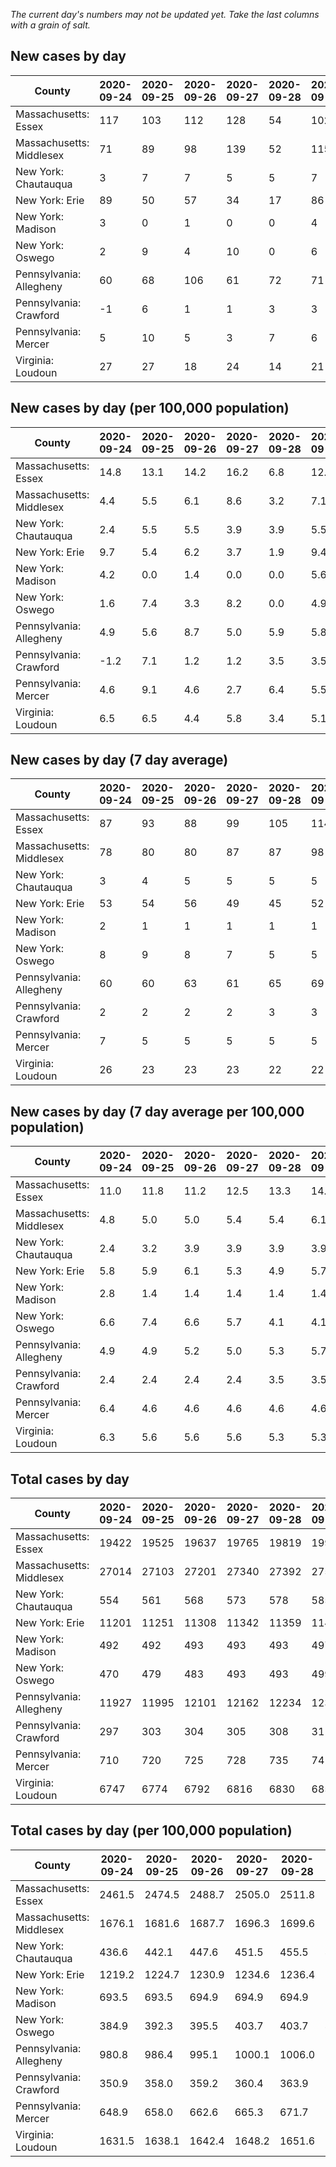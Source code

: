 _The current day's numbers may not be updated yet. Take the last columns with a grain of salt._
## New cases by day

| County | 2020-09-24 | 2020-09-25 | 2020-09-26 | 2020-09-27 | 2020-09-28 | 2020-09-29 | 2020-09-30 |
| --- | --- | --- | --- | --- | --- | --- | --- |
| Massachusetts: Essex | 117 | 103 | 112 | 128 | 54 | 102 |  |
| Massachusetts: Middlesex | 71 | 89 | 98 | 139 | 52 | 115 |  |
| New York: Chautauqua | 3 | 7 | 7 | 5 | 5 | 7 | 5 |
| New York: Erie | 89 | 50 | 57 | 34 | 17 | 86 | 55 |
| New York: Madison | 3 | 0 | 1 | 0 | 0 | 4 |  |
| New York: Oswego | 2 | 9 | 4 | 10 | 0 | 6 | 4 |
| Pennsylvania: Allegheny | 60 | 68 | 106 | 61 | 72 | 71 | 43 |
| Pennsylvania: Crawford | -1 | 6 | 1 | 1 | 3 | 3 | 5 |
| Pennsylvania: Mercer | 5 | 10 | 5 | 3 | 7 | 6 | 3 |
| Virginia: Loudoun | 27 | 27 | 18 | 24 | 14 | 21 | 38 |

## New cases by day (per 100,000 population)

| County | 2020-09-24 | 2020-09-25 | 2020-09-26 | 2020-09-27 | 2020-09-28 | 2020-09-29 | 2020-09-30 |
| --- | --- | --- | --- | --- | --- | --- | --- |
| Massachusetts: Essex | 14.8 | 13.1 | 14.2 | 16.2 | 6.8 | 12.9 |  |
| Massachusetts: Middlesex | 4.4 | 5.5 | 6.1 | 8.6 | 3.2 | 7.1 |  |
| New York: Chautauqua | 2.4 | 5.5 | 5.5 | 3.9 | 3.9 | 5.5 | 3.9 |
| New York: Erie | 9.7 | 5.4 | 6.2 | 3.7 | 1.9 | 9.4 | 6.0 |
| New York: Madison | 4.2 | 0.0 | 1.4 | 0.0 | 0.0 | 5.6 |  |
| New York: Oswego | 1.6 | 7.4 | 3.3 | 8.2 | 0.0 | 4.9 | 3.3 |
| Pennsylvania: Allegheny | 4.9 | 5.6 | 8.7 | 5.0 | 5.9 | 5.8 | 3.5 |
| Pennsylvania: Crawford | -1.2 | 7.1 | 1.2 | 1.2 | 3.5 | 3.5 | 5.9 |
| Pennsylvania: Mercer | 4.6 | 9.1 | 4.6 | 2.7 | 6.4 | 5.5 | 2.7 |
| Virginia: Loudoun | 6.5 | 6.5 | 4.4 | 5.8 | 3.4 | 5.1 | 9.2 |

## New cases by day (7 day average)

| County | 2020-09-24 | 2020-09-25 | 2020-09-26 | 2020-09-27 | 2020-09-28 | 2020-09-29 | 2020-09-30 |
| --- | --- | --- | --- | --- | --- | --- | --- |
| Massachusetts: Essex | 87 | 93 | 88 | 99 | 105 | 114 |  |
| Massachusetts: Middlesex | 78 | 80 | 80 | 87 | 87 | 98 |  |
| New York: Chautauqua | 3 | 4 | 5 | 5 | 5 | 5 | 6 |
| New York: Erie | 53 | 54 | 56 | 49 | 45 | 52 | 55 |
| New York: Madison | 2 | 1 | 1 | 1 | 1 | 1 |  |
| New York: Oswego | 8 | 9 | 8 | 7 | 5 | 5 | 5 |
| Pennsylvania: Allegheny | 60 | 60 | 63 | 61 | 65 | 69 | 69 |
| Pennsylvania: Crawford | 2 | 2 | 2 | 2 | 3 | 3 | 3 |
| Pennsylvania: Mercer | 7 | 5 | 5 | 5 | 5 | 5 | 6 |
| Virginia: Loudoun | 26 | 23 | 23 | 23 | 22 | 22 | 24 |

## New cases by day (7 day average per 100,000 population)

| County | 2020-09-24 | 2020-09-25 | 2020-09-26 | 2020-09-27 | 2020-09-28 | 2020-09-29 | 2020-09-30 |
| --- | --- | --- | --- | --- | --- | --- | --- |
| Massachusetts: Essex | 11.0 | 11.8 | 11.2 | 12.5 | 13.3 | 14.4 |  |
| Massachusetts: Middlesex | 4.8 | 5.0 | 5.0 | 5.4 | 5.4 | 6.1 |  |
| New York: Chautauqua | 2.4 | 3.2 | 3.9 | 3.9 | 3.9 | 3.9 | 4.7 |
| New York: Erie | 5.8 | 5.9 | 6.1 | 5.3 | 4.9 | 5.7 | 6.0 |
| New York: Madison | 2.8 | 1.4 | 1.4 | 1.4 | 1.4 | 1.4 |  |
| New York: Oswego | 6.6 | 7.4 | 6.6 | 5.7 | 4.1 | 4.1 | 4.1 |
| Pennsylvania: Allegheny | 4.9 | 4.9 | 5.2 | 5.0 | 5.3 | 5.7 | 5.7 |
| Pennsylvania: Crawford | 2.4 | 2.4 | 2.4 | 2.4 | 3.5 | 3.5 | 3.5 |
| Pennsylvania: Mercer | 6.4 | 4.6 | 4.6 | 4.6 | 4.6 | 4.6 | 5.5 |
| Virginia: Loudoun | 6.3 | 5.6 | 5.6 | 5.6 | 5.3 | 5.3 | 5.8 |

## Total cases by day

| County | 2020-09-24 | 2020-09-25 | 2020-09-26 | 2020-09-27 | 2020-09-28 | 2020-09-29 | 2020-09-30 |
| --- | --- | --- | --- | --- | --- | --- | --- |
| Massachusetts: Essex | 19422 | 19525 | 19637 | 19765 | 19819 | 19921 |  |
| Massachusetts: Middlesex | 27014 | 27103 | 27201 | 27340 | 27392 | 27507 |  |
| New York: Chautauqua | 554 | 561 | 568 | 573 | 578 | 585 | 590 |
| New York: Erie | 11201 | 11251 | 11308 | 11342 | 11359 | 11445 | 11500 |
| New York: Madison | 492 | 492 | 493 | 493 | 493 | 497 |  |
| New York: Oswego | 470 | 479 | 483 | 493 | 493 | 499 | 503 |
| Pennsylvania: Allegheny | 11927 | 11995 | 12101 | 12162 | 12234 | 12305 | 12348 |
| Pennsylvania: Crawford | 297 | 303 | 304 | 305 | 308 | 311 | 316 |
| Pennsylvania: Mercer | 710 | 720 | 725 | 728 | 735 | 741 | 744 |
| Virginia: Loudoun | 6747 | 6774 | 6792 | 6816 | 6830 | 6851 | 6889 |

## Total cases by day (per 100,000 population)

| County | 2020-09-24 | 2020-09-25 | 2020-09-26 | 2020-09-27 | 2020-09-28 | 2020-09-29 | 2020-09-30 |
| --- | --- | --- | --- | --- | --- | --- | --- |
| Massachusetts: Essex | 2461.5 | 2474.5 | 2488.7 | 2505.0 | 2511.8 | 2524.7 |  |
| Massachusetts: Middlesex | 1676.1 | 1681.6 | 1687.7 | 1696.3 | 1699.6 | 1706.7 |  |
| New York: Chautauqua | 436.6 | 442.1 | 447.6 | 451.5 | 455.5 | 461.0 | 464.9 |
| New York: Erie | 1219.2 | 1224.7 | 1230.9 | 1234.6 | 1236.4 | 1245.8 | 1251.8 |
| New York: Madison | 693.5 | 693.5 | 694.9 | 694.9 | 694.9 | 700.6 |  |
| New York: Oswego | 384.9 | 392.3 | 395.5 | 403.7 | 403.7 | 408.7 | 411.9 |
| Pennsylvania: Allegheny | 980.8 | 986.4 | 995.1 | 1000.1 | 1006.0 | 1011.9 | 1015.4 |
| Pennsylvania: Crawford | 350.9 | 358.0 | 359.2 | 360.4 | 363.9 | 367.5 | 373.4 |
| Pennsylvania: Mercer | 648.9 | 658.0 | 662.6 | 665.3 | 671.7 | 677.2 | 679.9 |
| Virginia: Loudoun | 1631.5 | 1638.1 | 1642.4 | 1648.2 | 1651.6 | 1656.7 | 1665.9 |
